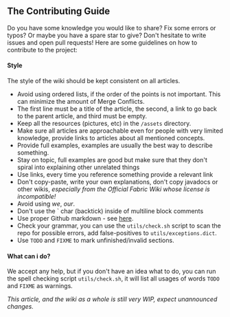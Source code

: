 ## The Contributing Guide

Do you have some knowledge you would like to share? Fix some errors or typos? Or maybe you have a spare star to give? Don't hesitate to write issues and open pull requests! Here are some guidelines on how to contribute to the project:

#### Style
The style of the wiki should be kept consistent on all articles.
* Avoid using ordered lists, if the order of the points is not important. This can minimize the amount of Merge Conflicts.
* The first line must be a title of the article, the second, a link to go back to the parent article, and third must be empty.
* Keep all the resources (pictures, etc) in the `/assets` directory.
* Make sure all articles are approachable even for people with very limited knowledge, provide links to articles about all mentioned concepts.
* Provide full examples, examples are usually the best way to describe something.
* Stay on topic, full examples are good but make sure that they don't spiral into explaining other unrelated things
* Use links, every time you reference something provide a relevant link
* Don't copy-paste, write your own explanations, don't copy javadocs or other wikis, _especially from the Official Fabric Wiki whose license is incompatible!_
* Avoid using _we_, _our_.
* Don't use the \` char (backtick) inside of multiline block comments
* Use proper Github markdown - see [here](https://guides.github.com/features/mastering-markdown/).
* Check your grammar, you can use the `utils/check.sh` script to scan the repo for possible errors, add false-positives to `utils/exceptions.dict`.
* Use `TODO` and `FIXME` to mark unfinished/invalid sections.

#### What can i do?
We accept any help, but if you don't have an idea what to do, you can run the spell checking script `utils/check.sh`, it will list all usages of words `TODO` and `FIXME`
 as warnings. 
 
_This article, and the wiki as a whole is still very WIP, expect unannounced changes._
